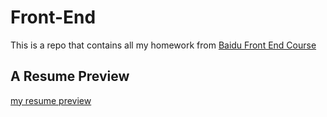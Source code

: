 # Front-End

This is a repo that contains all my homework from <a href="http://ife.baidu.com"> Baidu Front End Course </a>

## A Resume Preview
<a href="https://siyuanssun.github.io/Front-End/resume.html"> my resume preview </a>
